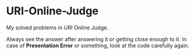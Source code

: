 # URI-Online-Judge

My solved problems in URI Online Judge.

Always see the answer after answering it or getting close enough to it.
In case of **Presentation Error** or something, look at the code carefully again.
